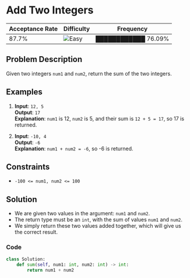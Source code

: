# Add Two Integers

| Acceptance Rate | Difficulty                                             | Frequency           |
| --------------- | ------------------------------------------------------ | ------------------- |
| 87.7%           | ![Easy](https://img.shields.io/badge/Easy-brightgreen) | ████████████ 76.09% |

## Problem Description

Given two integers `num1` and `num2`, return the sum of the two integers.

## Examples

1. **Input**: `12, 5`  
   **Output**: `17`  
   **Explanation**: `num1` is 12, `num2` is 5, and their sum is `12 + 5 = 17`, so 17 is returned.

2. **Input**: `-10, 4`  
   **Output**: `-6`  
   **Explanation**: `num1 + num2 = -6`, so -6 is returned.

## Constraints

- `-100 <= num1, num2 <= 100`

## Solution

- We are given two values in the argument: `num1` and `num2`.
- The return type must be an `int`, with the sum of values `num1` and `num2`.
- We simply return these two values added together, which will give us the correct result.

### Code

```python
class Solution:
    def sum(self, num1: int, num2: int) -> int:
        return num1 + num2
```
